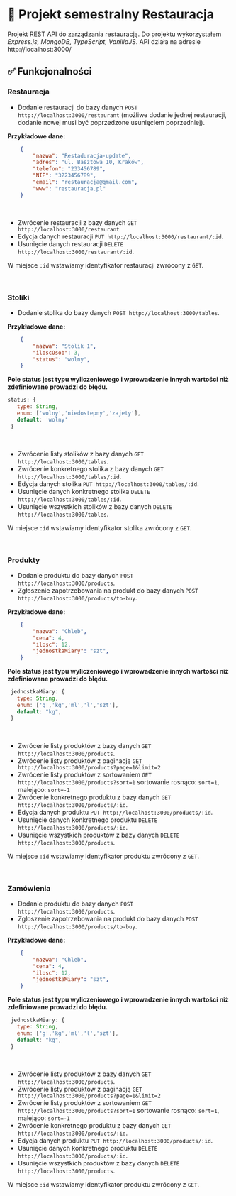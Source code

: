 # :rocket: Projekt semestralny Restauracja

Projekt REST API do zarządzania restauracją. Do projektu wykorzystałem *Express.js, MongoDB, TypeScript, VanillaJS*. API działa na adresie http://localhost:3000/

## :white_check_mark: Funkcjonalności

### Restauracja

- Dodanie restauracji do bazy danych `POST http://localhost:3000/restaurant` (możliwe dodanie jednej restauracji, dodanie nowej musi być poprzedzone usunięciem poprzedniej).
<a/>

**Przykładowe dane:**
```json
    {
        "nazwa": "Restaduracja-update",
        "adres": "ul. Basztowa 10, Kraków",
        "telefon": "233456789",
        "NIP": "3223456789",
        "email": "restauracja@gmail.com",
        "www": "restauracja.pl"
    }
 ```
 
 <br/>
 
 - Zwrócenie restauracji z bazy danych `GET http://localhost:3000/restaurant`
 - Edycja danych restauracji `PUT http://localhost:3000/restaurant/:id`.
 - Usunięcie danych restauracji `DELETE http://localhost:3000/restaurant/:id`. 
 
 W miejsce `:id` wstawiamy identyfikator restauracji zwrócony z `GET`.
 
 <br/>
 
 ### Stoliki

- Dodanie stolika do bazy danych `POST http://localhost:3000/tables`.
<a/>

**Przykładowe dane:**
```json
    {
        "nazwa": "Stolik 1",
        "iloscOsob": 3,
        "status": "wolny",
    }
 ```
 
 **Pole status jest typu wyliczeniowego i wprowadzenie innych wartości niż zdefiniowane prowadzi do błędu.**
 ```js
 status: {
    type: String,
    enum: ['wolny','niedostepny','zajety'],
    default: 'wolny'
  }
 ```
 
 
 <br/>
 
 - Zwrócenie listy stolików z bazy danych `GET http://localhost:3000/tables`.
 - Zwrócenie konkretnego stolika z bazy danych `GET http://localhost:3000/tables/:id`.
 - Edycja danych stolika `PUT http://localhost:3000/tables/:id`.
 - Usunięcie danych konkretnego stolika `DELETE http://localhost:3000/tables/:id`. 
 - Usunięcie wszystkich stolików z bazy danych `DELETE http://localhost:3000/tables`.

 W miejsce `:id` wstawiamy identyfikator stolika zwrócony z `GET`.
 
 <br/>
 
  ### Produkty

- Dodanie produktu do bazy danych `POST http://localhost:3000/products`.
- Zgłoszenie zapotrzebowania na produkt do bazy danych `POST http://localhost:3000/products/to-buy`.
<a/>

**Przykładowe dane:**
```json
    {
        "nazwa": "Chleb",
        "cena": 4,
        "ilosc": 12,
        "jednostkaMiary": "szt",
    }
 ```
 
 **Pole status jest typu wyliczeniowego i wprowadzenie innych wartości niż zdefiniowane prowadzi do błędu.**
 ```js
  jednostkaMiary: {
    type: String,
    enum: ['g','kg','ml','l','szt'],
    default: "kg",
  }
 ```
 
 
 <br/>
 
 - Zwrócenie listy produktów z bazy danych `GET http://localhost:3000/products`.
 - Zwrócenie listy produktów z paginacją `GET http://localhost:3000/products?page=1&limit=2`
 - Zwrócenie listy produktów z sortowaniem `GET http://localhost:3000/products?sort=1` sortowanie rosnąco: `sort=1`, malejąco: `sort=-1`
 - Zwrócenie konkretnego produktu z bazy danych `GET http://localhost:3000/products/:id`.
 - Edycja danych produktu  `PUT http://localhost:3000/products/:id`.
 - Usunięcie danych konkretnego produktu `DELETE http://localhost:3000/products/:id`. 
 - Usunięcie wszystkich produktów z bazy danych `DELETE http://localhost:3000/products`.

 W miejsce `:id` wstawiamy identyfikator produktu zwrócony z `GET`.
 
 <br/>

  ### Zamówienia

- Dodanie produktu do bazy danych `POST http://localhost:3000/products`.
- Zgłoszenie zapotrzebowania na produkt do bazy danych `POST http://localhost:3000/products/to-buy`.
<a/>

**Przykładowe dane:**
```json
    {
        "nazwa": "Chleb",
        "cena": 4,
        "ilosc": 12,
        "jednostkaMiary": "szt",
    }
 ```
 
 **Pole status jest typu wyliczeniowego i wprowadzenie innych wartości niż zdefiniowane prowadzi do błędu.**
 ```js
  jednostkaMiary: {
    type: String,
    enum: ['g','kg','ml','l','szt'],
    default: "kg",
  }
 ```
 
 
 <br/>
 
 - Zwrócenie listy produktów z bazy danych `GET http://localhost:3000/products`.
 - Zwrócenie listy produktów z paginacją `GET http://localhost:3000/products?page=1&limit=2`
 - Zwrócenie listy produktów z sortowaniem `GET http://localhost:3000/products?sort=1` sortowanie rosnąco: `sort=1`, malejąco: `sort=-1`
 - Zwrócenie konkretnego produktu z bazy danych `GET http://localhost:3000/products/:id`.
 - Edycja danych produktu  `PUT http://localhost:3000/products/:id`.
 - Usunięcie danych konkretnego produktu `DELETE http://localhost:3000/products/:id`. 
 - Usunięcie wszystkich produktów z bazy danych `DELETE http://localhost:3000/products`.

 W miejsce `:id` wstawiamy identyfikator produktu zwrócony z `GET`.

